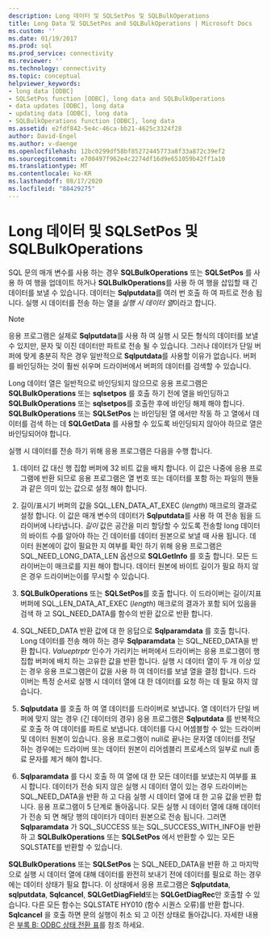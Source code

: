 ```yaml
---
description: Long 데이터 및 SQLSetPos 및 SQLBulkOperations
title: Long Data 및 SQLSetPos and SQLBulkOperations | Microsoft Docs
ms.custom: ''
ms.date: 01/19/2017
ms.prod: sql
ms.prod_service: connectivity
ms.reviewer: ''
ms.technology: connectivity
ms.topic: conceptual
helpviewer_keywords:
- long data [ODBC]
- SQLSetPos function [ODBC], long data and SQLBulkOperations
- data updates [ODBC], long data
- updating data [ODBC], long data
- SQLBulkOperations function [ODBC], long data
ms.assetid: e2fdf842-5e4c-46ca-bb21-4625c3324f28
author: David-Engel
ms.author: v-daenge
ms.openlocfilehash: 12bc0299df58bf85272445773a8f33a872c39ef2
ms.sourcegitcommit: e700497f962e4c2274df16d9e651059b42ff1a10
ms.translationtype: MT
ms.contentlocale: ko-KR
ms.lasthandoff: 08/17/2020
ms.locfileid: "88429275"
---
```

# <a name="long-data-and-sqlsetpos-and-sqlbulkoperations"></a>Long 데이터 및 SQLSetPos 및 SQLBulkOperations
SQL 문의 매개 변수를 사용 하는 경우 **SQLBulkOperations** 또는 **SQLSetPos** 를 사용 하 여 행을 업데이트 하거나 **SQLBulkOperations**를 사용 하 여 행을 삽입할 때 긴 데이터를 보낼 수 있습니다. 데이터는 **Sqlputdata**를 여러 번 호출 하 여 파트로 전송 됩니다. 실행 시 데이터를 전송 하는 열을 *실행 시 데이터 열*이라고 합니다.  
  
> [!NOTE]  
>  응용 프로그램은 실제로 **Sqlputdata**를 사용 하 여 실행 시 모든 형식의 데이터를 보낼 수 있지만, 문자 및 이진 데이터만 파트로 전송 될 수 있습니다. 그러나 데이터가 단일 버퍼에 맞게 충분히 작은 경우 일반적으로 **Sqlputdata**를 사용할 이유가 없습니다. 버퍼를 바인딩하는 것이 훨씬 쉬우며 드라이버에서 버퍼의 데이터를 검색할 수 있습니다.  
  
 Long 데이터 열은 일반적으로 바인딩되지 않으므로 응용 프로그램은 **SQLBulkOperations** 또는 **sqlsetpos** 를 호출 하기 전에 열을 바인딩하고 **SQLBulkOperations** 또는 **sqlsetpos**를 호출한 후에 바인딩 해제 해야 합니다. **SQLBulkOperations** 또는 **SQLSetPos** 는 바인딩된 열 에서만 작동 하 고 열에서 데이터를 검색 하는 데 **SQLGetData** 를 사용할 수 있도록 바인딩되지 않아야 하므로 열은 바인딩되어야 합니다.  
  
 실행 시 데이터를 전송 하기 위해 응용 프로그램은 다음을 수행 합니다.  
  
1.  데이터 값 대신 행 집합 버퍼에 32 비트 값을 배치 합니다. 이 값은 나중에 응용 프로그램에 반환 되므로 응용 프로그램은 열 번호 또는 데이터를 포함 하는 파일의 핸들과 같은 의미 있는 값으로 설정 해야 합니다.  
  
2.  길이/표시기 버퍼의 값을 SQL_LEN_DATA_AT_EXEC (*length*) 매크로의 결과로 설정 합니다. 이 값은 매개 변수의 데이터가 **Sqlputdata**를 사용 하 여 전송 됨을 드라이버에 나타냅니다. *길이* 값은 공간을 미리 할당할 수 있도록 전송할 long 데이터의 바이트 수를 알아야 하는 긴 데이터를 데이터 원본으로 보낼 때 사용 됩니다. 데이터 원본에이 값이 필요한 지 여부를 확인 하기 위해 응용 프로그램은 SQL_NEED_LONG_DATA_LEN 옵션으로 **SQLGetInfo** 를 호출 합니다. 모든 드라이버는이 매크로를 지원 해야 합니다. 데이터 원본에 바이트 길이가 필요 하지 않은 경우 드라이버는이를 무시할 수 있습니다.  
  
3.  **SQLBulkOperations** 또는 **SQLSetPos**를 호출 합니다. 이 드라이버는 길이/지표 버퍼에 SQL_LEN_DATA_AT_EXEC (*length*) 매크로의 결과가 포함 되어 있음을 검색 하 고 SQL_NEED_DATA를 함수의 반환 값으로 반환 합니다.  
  
4.  SQL_NEED_DATA 반환 값에 대 한 응답으로 **Sqlparamdata** 를 호출 합니다. Long 데이터를 전송 해야 하는 경우 **Sqlparamdata** 는 SQL_NEED_DATA을 반환 합니다. *Valueptrptr* 인수가 가리키는 버퍼에서 드라이버는 응용 프로그램이 행 집합 버퍼에 배치 하는 고유한 값을 반환 합니다. 실행 시 데이터 열이 두 개 이상 있는 경우 응용 프로그램은이 값을 사용 하 여 데이터를 보낼 열을 결정 합니다. 드라이버는 특정 순서로 실행 시 데이터 열에 대 한 데이터를 요청 하는 데 필요 하지 않습니다.  
  
5.  **Sqlputdata** 를 호출 하 여 열 데이터를 드라이버로 보냅니다. 열 데이터가 단일 버퍼에 맞지 않는 경우 (긴 데이터의 경우) 응용 프로그램은 **Sqlputdata** 를 반복적으로 호출 하 여 데이터를 파트로 보냅니다. 데이터를 다시 어셈블할 수 있는 드라이버 및 데이터 원본이 있습니다. 응용 프로그램이 null로 끝나는 문자열 데이터를 전달 하는 경우에는 드라이버 또는 데이터 원본이 리어셈블리 프로세스의 일부로 null 종료 문자를 제거 해야 합니다.  
  
6.  **Sqlparamdata** 를 다시 호출 하 여 열에 대 한 모든 데이터를 보냈는지 여부를 표시 합니다. 데이터가 전송 되지 않은 실행 시 데이터 열이 있는 경우 드라이버는 SQL_NEED_DATA을 반환 하 고 다음 실행 시 데이터 열에 대 한 고유 값을 반환 합니다. 응용 프로그램이 5 단계로 돌아옵니다. 모든 실행 시 데이터 열에 대해 데이터가 전송 되 면 해당 행의 데이터가 데이터 원본으로 전송 됩니다. 그러면 **Sqlparamdata** 가 SQL_SUCCESS 또는 SQL_SUCCESS_WITH_INFO을 반환 하 고 **SQLBulkOperations** 또는 **SQLSetPos** 에서 반환할 수 있는 모든 SQLSTATE를 반환할 수 있습니다.  
  
 **SQLBulkOperations** 또는 **SQLSetPos** 는 SQL_NEED_DATA을 반환 하 고 마지막으로 실행 시 데이터 열에 대해 데이터를 완전히 보내기 전에 데이터를 필요로 하는 경우에는 데이터 상태가 필요 합니다. 이 상태에서 응용 프로그램은 **Sqlputdata**, **sqlputdata**, **Sqlcancel**, **SQLGetDiagField**또는 **SQLGetDiagRec**만 호출할 수 있습니다. 다른 모든 함수는 SQLSTATE HY010 (함수 시퀀스 오류)를 반환 합니다. **Sqlcancel** 을 호출 하면 문의 실행이 취소 되 고 이전 상태로 돌아갑니다. 자세한 내용은 [부록 B: ODBC 상태 전환 표](../../../odbc/reference/appendixes/appendix-b-odbc-state-transition-tables.md)를 참조 하세요.
